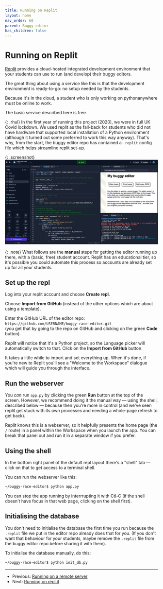 ```yaml
---
title: Running on Replit
layout: home
nav_order: 60
parent: Buggy editor
has_children: false
---
```



# Running on Replit

[Replit](https://replit.com)
provides a cloud-hosted integrated development environment that your students
can use to run (and develop) their buggy editors.

The great thing about using a service like this is that the development
environment is ready-to-go: no setup needed by the students.

Because it's in the cloud, a student who is only working on pythonanywhere must
be online to work.

The basic service described here is free.

{: .rhul}
In the first year of running this project (2020), we were in full UK Covid
lockdown. We used replit as the fall-back for students who did not have hardware
that supported local installation of a Python environment (although it turned
out some preferred to work this way anyway). That's why, from the start, the
buggy editor repo has contained a `.replit` config file which helps streamline
replit set-up.

{: .screenshot}
![Screenshot of Replit running buggy-race-editor](/docs/img/screenshots/replit-buggy-racing.png)

{: .note}
What follows are the **manual** steps for getting the editor running up there,
with a (basic, free) student account. Replit has an educational tier, so it's
possible you could automate this process so accounts are already set up for all
your students.


## Set up the repl

Log into your replit account and choose **Create repl**.

Choose **Import from GitHub** (instead of the other options which are about
using a template).

Enter the GitHub URL of the editor repo:  
`https://github.com/USERNAME/buggy-race-editor.git`  
(you get that by going to the repo on GitHub and clicking on the green **Code**
button).

Replit will notice that it's a Python project, so the Language picker will
automatically switch to that. Click on the **Import from GitHub** button.

It takes a little while to import and set everything up. When it's done, if
you're new to Replit you'll see a "Welcome to the Workspace" dialogue which will
guide you through the interface.

## Run the webserver

You _can_ run `app.py` by clicking the green **Run** button at the top of the
screen. However, we recommend doing it the manual way — using the shell,
described below — because then you're more in control (and we've seen replit get
stuck with its own processes and needing a whole-page refresh to get back).

Replit knows this is a webserver, so it helpfully presents the home page (the
`/` route) in a panel within the Workspace when you launch the app. You can
break that panel out and run it in a separate window if you prefer.

## Using the shell

In the bottom right panel of the default repl layout there's a "shell" tab —
click on that to get access to a terminal shell.

You can run the webserver like this:

```bash
~/buggy-race-editor$ python app.py
```

You can stop the app running by interrrupting it with Ctl-C (if the shell 
doesn't have focus in that web page, clicking on the shell first).

## Initialising the database

You don't need to initialise the database the first time you run because the
`.replit` file we put in the editor repo already does that for you. (If you
don't want that behaviour for your students, maybe remove the `.replit` file
from the buggy editor repo before sharing it with them). 

To initialise the database manually, do this:

```bash
~/buggy-race-editor$ python init_db.py
```

---
* Previous: [Running on a remote server](running-remote)
* Next: [Running on repl.it](running-replit)

